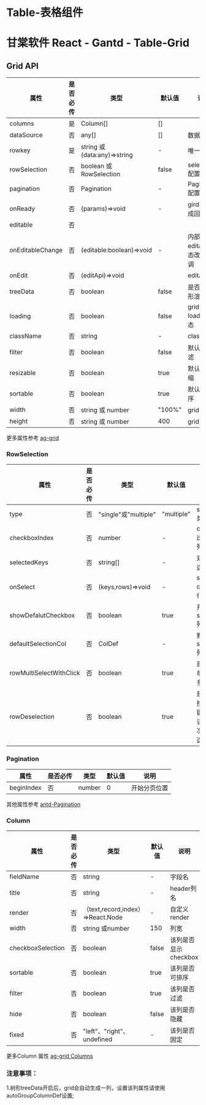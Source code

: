 # Table-表格组件

# 甘棠软件 React - Gantd - Table-Grid


## Grid API

| 属性             | 是否必传 | 类型                         | 默认值 | 说明                       |
|------------------|----------|------------------------------|--------|----------------------------|
| columns          | 是       | Column[]                     | []     |                            |
| dataSource       | 否       | any[]                        | []     | 数据源                     |
| rowkey           | 是       | string 或 (data:any)=>string | -      | 唯一标示                   |
| rowSelection     | 否       | boolean 或 RowSelection      | false  | selection配置              |
| pagination       | 否       | Pagination                   | -      | Pagination配置             |
| onReady          | 否       | (params)=>void               | -      | gird初始完成回调           |
| editable         | 否       |                              |        |                            |
| onEditableChange | 否       | (editable:boolean)=>void     | -      | 内部editalbe状态改变时回调 |
| onEdit           | 否       | (editApi)=>void              |        | editApi                    |
| treeData         | 否       | boolean                      | false  | 是否开启树形渲染模式       |
| loading          | 否       | boolean                      | false  | grid loading状态           |
| className        | 否       | string                       | -      | className                  |
| filter           | 否       | boolean                      | false  | 默认单列过滤               |
| resizable        | 否       | boolean                      | true   | 默认单列伸缩               |
| sortable         | 否       | boolean                      | true   | 默认单列排序               |
| width            | 否       | string 或 number             | "100%" | grid 宽度                  |
| height           | 否       | string 或 number             | 400    | grid 宽度                  |
更多属性参考 [ag-grid](https://www.ag-grid.com/documentation-main/documentation.php)
### RowSelection

| 属性                    | 是否必传 | 类型                 | 默认值     | 说明                                           |
|-------------------------|----------|----------------------|------------|------------------------------------------------|
| type                    | 否       | "single"或"multiple" | "multiple" | selection类型                                  |
| checkboxIndex           | 否       | number               | -          | checkbox出现在哪列                             |
| selectedKeys            | 否       | string[]             | -          | 双向绑定选择keys                               |
| onSelect                | 否       | (keys,rows)=>void    | -          | selection change变化回调                       |
| showDefalutCheckbox     | 否       | boolean              | true       | 开启默认selection列                            |
| defaultSelectionCol     | 否       | ColDef               | -          | 默认selection列配置                            |
| rowMultiSelectWithClick | 否       | boolean              | true       | 是否允许单击选择多个行                         |
| rowDeselection          | 否       | boolean              | true       | 是否可在按住Ctrl键并单击该行的情况下取消选择行 |

### Pagination

| 属性       | 是否必传 | 类型   | 默认值 | 说明         |
|------------|----------|--------|--------|--------------|
| beginIndex | 否       | number | 0      | 开始分页位置 |

其他属性参考 [antd-Pagination](https://3x.ant.design/components/pagination-cn/#API?target=_blank)

### Column
| 属性              | 是否必传 | 类型                              | 默认值 | 说明                 |
|-------------------|----------|-----------------------------------|--------|----------------------|
| fieldName         | 否       | string                            | -      | 字段名               |
| title             | 否       | string                            | -      | header列名           |
| render            | 否       | （text,record,index）=>React.Node | -      | 自定义render         |
| width             | 否       | string   或number                 | 150    | 列宽                 |
| checkboxSelection | 否       | boolean                           | false  | 该列是否显示checkbox |
| sortable          | 否       | boolean                           | true   | 该列是否可排序       |
| filter            | 否       | boolean                           | true   | 该列是否过滤         |
| hide              | 否       | boolean                           | false  | 该列是否隐藏         |
| fixed             | 否       | "left"、"right"、 undefined       | -      | 该列是否固定         |
更多Column 属性 [ag-grid Columns](https://www.ag-grid.com/javascript-grid-column-properties/)
### 注意事项：
 1.树形treeData开启后，grid会自动生成一列，设置该列属性请使用autoGroupColumnDef设置;
